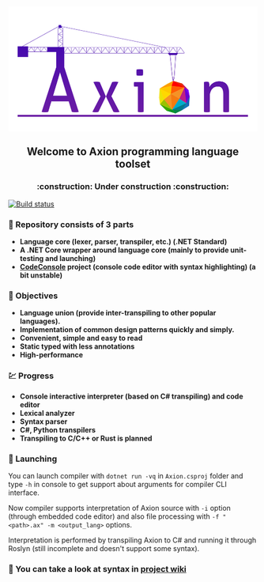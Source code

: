 <img align="center" src="Other/Graphics/Axion-mini.png" />

<h2 align="center">Welcome to Axion programming language toolset</h2>
<h3 align="center">:construction: Under construction :construction:</h3>

[![Build status](https://ci.appveyor.com/api/projects/status/ij2j74injuejodf2?svg=true)](https://ci.appveyor.com/project/F1uctus/axion)

### :open_file_folder: Repository consists of 3 parts

-  **Language core (lexer, parser, transpiler, etc.) (.NET Standard)**
-  **A .NET Core wrapper around language core (mainly to provide unit-testing and launching)**
-  **[CodeConsole](https://github.com/F1uctus/CodeConsole) project (console code editor with syntax highlighting) (a bit unstable)**

### :dart: Objectives

-  **Language union (provide inter-transpiling to other popular languages).**
-  **Implementation of common design patterns quickly and simply.**
-  **Convenient, simple and easy to read**
-  **Static typed with less annotations**
-  **High-performance**

### :chart: Progress

-  **Console interactive interpreter (based on C# transpiling) and code editor**
-  **Lexical analyzer**
-  **Syntax parser**
-  **C#, Python transpilers**
-  **Transpiling to C/C++ or Rust is planned**

### :rocket: Launching

You can launch compiler with `dotnet run -vq`
in `Axion.csproj` folder and type `-h` in console to get support
about arguments for compiler CLI interface.

Now compiler supports interpretation of Axion source
with `-i` option (through embedded code editor) and
also file processing with `-f "<path>.ax" -m <output_lang>` options.

Interpretation is performed by transpiling Axion to C# and running
it through Roslyn (still incomplete and doesn't support some syntax).

### :scroll: You can take a look at syntax in [project wiki](https://github.com/F1uctus/Axion/wiki)
